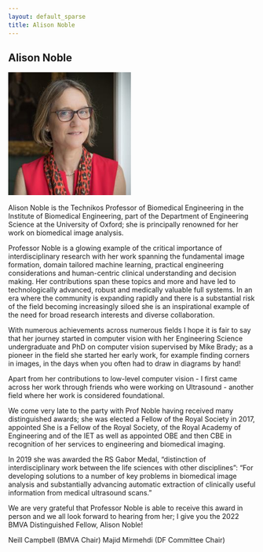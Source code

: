 ```yaml
---
layout: default_sparse
title: Alison Noble
---
```


## Alison Noble

![Alison Noble](2022-noble.jpg "Alison Noble")

Alison Noble is the Technikos Professor of Biomedical Engineering in the Institute of Biomedical Engineering, part of the Department of Engineering Science at the University of Oxford; she is principally renowned for her work on biomedical image analysis. 

Professor Noble is a glowing example of the critical importance of interdisciplinary research with her work spanning the fundamental image formation, domain tailored machine learning, practical engineering considerations and human-centric clinical understanding and decision making. Her contributions span these topics and more and have led to technologically advanced, robust and medically valuable full systems. In an era where the community is expanding rapidly and there is a substantial risk of the field becoming increasingly siloed she is an inspirational example of the need for broad research interests and diverse collaboration.

With numerous achievements across numerous fields I hope it is fair to say that her journey started in computer vision with her Engineering Science undergraduate and PhD on computer vision supervised by Mike Brady; as a pioneer in the field she started her early work, for example finding corners in images, in the days when you often had to draw in diagrams by hand!

Apart from her contributions to low-level computer vision - I first came across her work through friends who were working on Ultrasound - another field where her work is considered foundational.

We come very late to the party with Prof Noble having received many distinguished awards; she was elected a Fellow of the Royal Society in 2017, appointed 
She is a Fellow of the Royal Society, of the Royal Academy of Engineering and of the IET as well as appointed OBE and then CBE in recognition of her services to engineering and biomedical imaging.

In 2019 she was awarded the RS Gabor Medal, “distinction of interdisciplinary work between the life sciences with other disciplines”: “For developing solutions to a number of key problems in biomedical image analysis and substantially advancing automatic extraction of clinically useful information from medical ultrasound scans.”

We are very grateful that Professor Noble is able to receive this award in person and we all look forward to hearing from her; I give you the 2022 BMVA Distinguished Fellow, Alison Noble!

Neill Campbell (BMVA Chair)
Majid Mirmehdi (DF Committee Chair)
